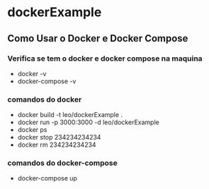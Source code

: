 # dockerExample

## Como Usar o Docker e Docker Compose

### Verifica se tem o docker e docker compose na maquina
- docker -v
- docker-compose -v

### comandos do docker
- docker build -t leo/dockerExample .
- docker run -p 3000:3000 -d leo/dockerExample
- docker ps
- docker stop 234234234234
- docker rm 234234234234

### comandos do docker-compose
- docker-compose up
